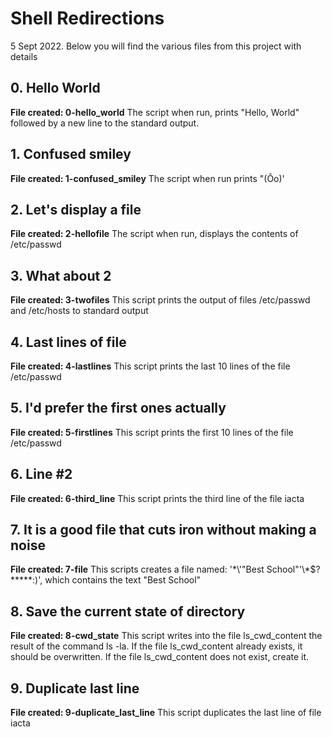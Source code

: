 # Shell Redirections
5 Sept 2022.
Below you will find the various files from this project with details

## 0. Hello World
**File created: 0-hello_world**
The script when run, prints "Hello, World" followed by a new line to the standard output.

## 1. Confused smiley
**File created: 1-confused_smiley**
The script when run prints "(Ôo)'

## 2. Let's display a file
**File created: 2-hellofile**
The script when run, displays the contents of /etc/passwd

## 3. What about 2
**File created: 3-twofiles**
This script prints the output of files /etc/passwd and /etc/hosts to standard output

## 4. Last lines of file
**File created: 4-lastlines**
This script prints the last 10 lines of the file /etc/passwd

## 5. I'd prefer the first ones actually
**File created: 5-firstlines**
This script prints the first 10 lines of the file /etc/passwd

## 6. Line #2
**File created: 6-third_line**
This script prints the third line of the file iacta

## 7. It is a good file that cuts iron without making a noise
**File created: 7-file**
This scripts creates a file named: '\*\\'"Best School"\'\\*$\?\*\*\*\*\*:)', which contains the text "Best School"

## 8. Save the current state of directory
**File created: 8-cwd_state**
This script writes into the file ls_cwd_content the result of the command ls -la. If the file ls_cwd_content already exists, it should be overwritten. If the file ls_cwd_content does not exist, create it.

## 9. Duplicate last line
**File created: 9-duplicate_last_line**
This script duplicates the last line of file iacta


